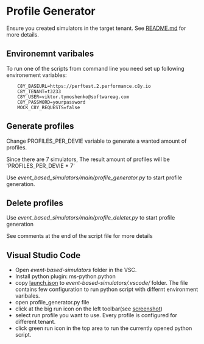 
# Profile Generator

Ensure you created simulators in the target tenant. See [README.md](README.md) for more details.

## Environemnt varibales

To run one of the scripts from command line you need set up following environement variables:

        C8Y_BASEURL=https://perftest.2.performance.c8y.io 
        C8Y_TENANT=t3233
        C8Y_USER=viktor.tymoshenko@softwareag.com
        C8Y_PASSWORD=yourpassword
        MOCK_C8Y_REQUESTS=false

## Generate profiles

Change PROFILES_PER_DEVIE variable to generate a wanted amount of profiles.

Since there are 7 simulators, The result amount of profiles will be 'PROFILES_PER_DEVIE * 7'

Use *event_based_simulators/main/profile_generator.py* to start profile generation.


## Delete profiles
Use *event_based_simulators/main/profile_deleter.py* to start profile generation

See comments at the end of the script file for more details

## Visual Studio Code

- Open *event-based-simulators* folder in the VSC.
- Install python plugin: ms-python.python
- copy [launch.json](misc/.vscode/launch.json) to *event-based-simulators/.vscode/* folder. The file contains few configuration to run python script with differnt environment varibales. 
- open profile_generator.py file
- click at the big run icon on the left toolbar(see [screenshot](images/vsc_run_python.png))
- select run profile you want to use. Every profile is configured for different tenant.
- click green run icon in the top area to run the currently opened python script.

